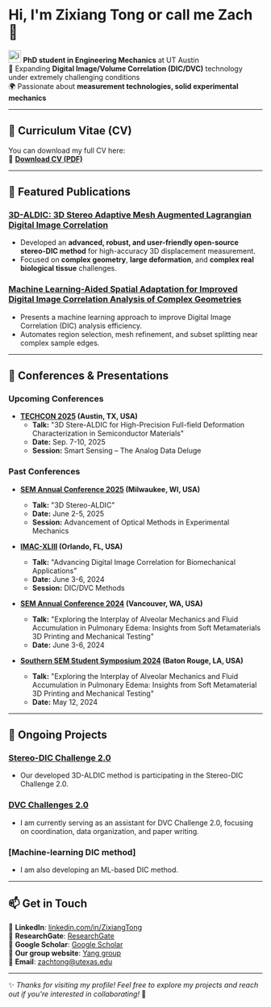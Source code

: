# Hi, I'm Zixiang Tong or call me Zach 👋

<img src="https://github.com/user-attachments/assets/02fbd54a-eaba-4830-97dd-7ae7f683a5d2" alt="image description" width="25" /> **PhD student in Engineering Mechanics** at UT Austin  <br>
🧪 Expanding **Digital Image/Volume Correlation (DIC/DVC)** technology under extremely challenging conditions  
🌍 Passionate about **measurement technologies, solid experimental mechanics**   

---

## 📄 Curriculum Vitae (CV)
You can download my full CV here:  
📌 [**Download CV (PDF)**](https://github.com/zachtong/zachtong/blob/main/CV_ZixiangTong.pdf)

---

## 🚀 Featured Publications

### [3D-ALDIC: 3D Stereo Adaptive Mesh Augmented Lagrangian Digital Image Correlation](https://www.researchsquare.com/article/rs-5507109/v1)
- Developed an **advanced, robust, and user-friendly open-source stereo-DIC method** for high-accuracy 3D displacement measurement.  
- Focused on **complex geometry**, **large deformation**, and **complex real biological tissue** challenges.

### [Machine Learning-Aided Spatial Adaptation for Improved Digital Image Correlation Analysis of Complex Geometries](https://www.researchsquare.com/article/rs-5566473/v1)
- Presents a machine learning approach to improve Digital Image Correlation (DIC) analysis efficiency.
- Automates region selection, mesh refinement, and subset splitting near complex sample edges.

---

## 🎤 Conferences & Presentations

### **Upcoming Conferences**
- **[TECHCON 2025]([https://sem.org/annual](https://www.src.org/calendar/e007206/)) (Austin, TX, USA)**
  - **Talk:** "3D Stere-ALDIC for High-Precision Full-field Deformation Characterization in Semiconductor Materials"  
  - **Date:** Sep. 7-10, 2025  
  - **Session:** Smart Sensing – The Analog Data Deluge
  
### **Past Conferences**
- **[SEM Annual Conference 2025](https://sem.org/annual) (Milwaukee, WI, USA)**
  - **Talk:** "3D Stereo-ALDIC"  
  - **Date:** June 2-5, 2025  
  - **Session:** Advancement of Optical Methods in Experimental Mechanics
  
- **[IMAC-XLIII](https://sem.org/imac) (Orlando, FL, USA)**
  - **Talk:** "Advancing Digital Image Correlation for Biomechanical Applications"  
  - **Date:** June 3-6, 2024  
  - **Session:** DIC/DVC Methods
    
- **[SEM Annual Conference 2024](https://sem.org/ev_calendar_day.asp?date=2024-06-06&eventid=37) (Vancouver, WA, USA)**
  - **Talk:** "Exploring the Interplay of Alveolar Mechanics and Fluid Accumulation in Pulmonary Edema: Insights from Soft Metamaterials 3D Printing and Mechanical Testing"  
  - **Date:** June 3-6, 2024  

- **[Southern SEM Student Symposium 2024](https://sem.org/annual) (Baton Rouge, LA, USA)**
  - **Talk:** "Exploring the Interplay of Alveolar Mechanics and Fluid Accumulation in Pulmonary Edema: Insights from Soft Metamaterial 3D Printing and Mechanical Testing"  
  - **Date:** May 12, 2024  

---

## 🚀 Ongoing Projects

### [Stereo-DIC Challenge 2.0](https://idics.org/challenge/)
- Our developed 3D-ALDIC method is participating in the Stereo-DIC Challenge 2.0.

### [DVC Challenges 2.0](https://idics.org/challenge/)
- I am currently serving as an assistant for DVC Challenge 2.0, focusing on coordination, data organization, and paper writing.

### [Machine-learning DIC method]
- I am also developing an ML-based DIC method.
  
---

## 📫 Get in Touch

📌 **LinkedIn**: [linkedin.com/in/ZixiangTong](https://www.linkedin.com/in/zixiang-tong-0606ba29a/)  
📌 **ResearchGate**: [ResearchGate](https://www.researchgate.net/profile/Zixiang-Tong)  
📌 **Google Scholar**: [Google Scholar](https://scholar.google.com/citations?user=6xlr4lsAAAAJ&hl=zh-CN&authuser=1)  
📌 **Our group website**: [Yang group](https://sites.utexas.edu/yang/)  
📌 **Email**: zachtong@utexas.edu  

---

✨ *Thanks for visiting my profile! Feel free to explore my projects and reach out if you're interested in collaborating!* 🚀
